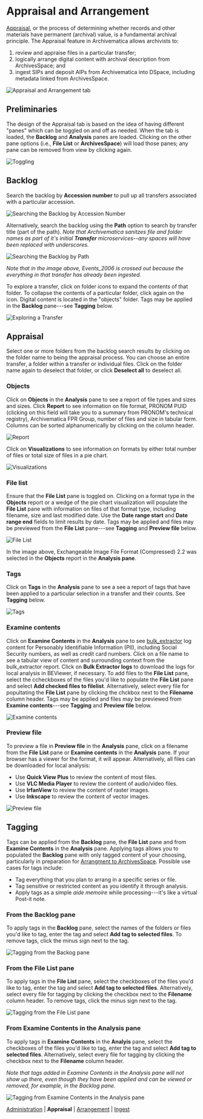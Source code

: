 Appraisal and Arrangement
=========================

[Appraisal](http://www2.archivists.org/glossary/terms/a/appraisal), or the process of determining whether records and other materials have permanent (archival) value, is a fundamental archival principle. The Appraisal feature in Archivematica allows archivists to:

  1. review and appraise files in a particular transfer; 
  2. logically arrange digital content with archival description from ArchivesSpace; and
  3. ingest SIPs and deposit AIPs from Archivematica into DSpace, including metadata linked from ArchivesSpace.
  
![Appraisal and Arrangement tab](appraisal-arrangment.png)

Preliminaries
-------------

The design of the Appraisal tab is based on the idea of having different "panes" which can be toggled on and off as needed. When the tab is loaded, the **Backlog** and **Analysis** panes are loaded. Clicking on the other pane options (i.e., **File List** or **ArchivesSpace**) will load those panes; any pane can be removed from view by clicking again.

![Toggling](toggling.png)

Backlog
-------

Search the backlog by **Accession number** to pull up all transfers associated with a particular accession.

![Searching the Backlog by Accession Number](backlog-accession-number.png)

Alternatively, search the backlog using the **Path** option to search by transfer title (part of the path). *Note that Archivematica sanitzes file and folder names as part of it's initial **Transfer** microservices--any spaces will have been replaced with underscores.*

![Searching the Backlog by Path](backlog-path.png)

*Note that in the image above, Events_2006 is crossed out because the everything in that transfer has already been ingested.*

To explore a transfer, click on folder icons to expand the contents of that folder. To collapse the contents of a particular folder, click again on the icon. Digital content is located in the "objects" folder. Tags may be applied in the **Backlog** pane---see **Tagging** below.

![Exploring a Transfer](explore-transfer.png)

Appraisal
---------

Select one or more folders from the backlog search results by clicking on the folder name to being the appraisal process. You can choose an entire transfer, a folder within a transfer or individual files. Click on the folder name again to deselect that folder, or click **Deselect all** to deselect all.

### Objects

Click on **Objects** in the **Analysis** pane to see a report of file types and sizes and sizes. Click **Report** to see information on file format, PRONOM PUID (clicking on this field will take you to a summary from PRONOM's technical registry), Archivematica FPR Group, number of files and size in tabular form. Columns can be sorted alphanumerically by clicking on the column header.

![Report](report.png)

Click on **Visualizations** to see information on formats by either total number of files or total size of files in a pie chart.

![Visualizations](visualizations.png)

### File list

Ensure that the **File List** pane is toggled on. Clicking on a format type in the **Objects** report or a wedge of the pie chart visualization will populate the **File List** pane with information on files of that format type, including filename, size and last modified date. Use the **Date range start** and **Date range end** fields to limit results by date. Tags may be applied and files may be previewed from the **File List** pane---see **Tagging** and **Preview file** below.

![File List](file-list.png)

In the image above, Exchangeable Image File Format (Compressed) 2.2 was selected in the **Objects** report in the **Analysis pane**.

### Tags

Click on **Tags** in the **Analysis** pane to see a see a report of tags that have been applied to a particular selection in a transfer and their counts. See **Tagging** below.

![Tags](tags.png)

### Examine contents

Click on **Examine Contents** in the **Analysis** pane to see [bulk_extractor](http://forensicswiki.org/wiki/Bulk_extractor) log content for Personably Identifiable Information (PII), including Social Security numbers, as well as credit card numbers. Click on a file name to see a tabular view of content and surrounding context from the bulk_extractor report. Click on **Bulk Extractor logs** to download the logs for local analysis in BEViewer, if necessary. To add files to the **File List** pane, select the ccheckboxes of the files you'd like to populate the **File List** pane and select **Add checked files to filelist**. Alternatively, select every file for popultating the **File List** pane by clicking the chckbox next to the **Filename** column header. Tags may be applied and files may be previewed from **Examine contents**---see **Tagging** and **Preview file** below. 

![Examine contents](examine-contents.png)

### Preview file

To preview a file in **Preview file** in the **Analysis** pane, click on a filename from the **File List** pane or **Examine contents** in the **Analysis** pane. If your browser has a viewer for the format, it will appear. Alternatively, all files can be downloaded for local analysis:

  * Use **Quick View Plus** to review the content of most files.
  * Use **VLC Media Player** to review the content of audio/video files.
  * Use **IrfanView** to review the content of raster images.
  * Use **Inkscape** to review the content of vector images.
  
![Preview file](preview-file.png)

Tagging
-------

Tags can be applied from the **Backlog** pane, the **File List** pane and from **Examine Contents** in the **Analysis** pane. Applying tags allows you to populated the **Backlog** pane with only tagged content of your choosing, particularly in preparation for [Arrangment to ArchivesSpace](arrangement.md). Possible use cases for tags include:

  * Tag everything that you plan to arrang in a specific series or file.
  * Tag sensitive or restricted content as you identify it through analysis.
  * Apply tags as a simple *aide memoire* while processing---it's like a virtual Post-it note.

### From the **Backlog** pane

To apply tags in the **Backlog** pane, select the names of the folders or files you'd like to tag, enter the tag and select **Add tag to selected files**. To remove tags, click the minus sign next to the tag.

![Tagging from the Backog pane](tags-backlog.png)

### From the **File List** pane

To apply tags in the **File List** pane, select the checkboxes of the files you'd like to tag, enter the tag and select **Add tag to selected files**. Alternatively, select every file for tagging by clicking the checkbox next to the **Filename** column header. To remove tags, click the minus sign next to the tag.

![Tagging from the File List pane](tags-filelist.png)

### From **Examine Contents** in the **Analysis** pane

To apply tags in **Examine Contents** in the **Analyis** pane, select the checkboxes of the files you'd like to tag, enter the tag and select **Add tag to selected files**. Alternatively, select every file for tagging by clicking the checkbox next to the **Filename** column header. 

*Note that tags added in Examine Contents in the Analysis pane will not show up there, even though they have been applied and can be viewed or removed, for example, in the Backlog pane.*

![Tagging from Examine Contents in the Analysis pane](tags-examine-contents.png)

[Administration](administration.md) | **Appraisal** | [Arrangement](arrangement.md) | [Ingest](ingest.md)